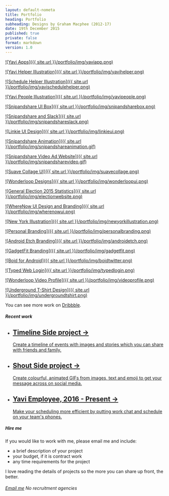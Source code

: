 ```yaml
---
layout: default-nometa
title: Portfolio
heading: Portfolio
subheading: Designs by Graham Macphee (2012-17)
date: 19th December 2015
published: true
private: false
format: markdown
version: 1.0
---
```


[![Yavi Apps]({{ site.url }}/portfolio/img/yaviapp.png)](http://yaviapp.com)

[![Yavi Helper Illustration]({{ site.url }}/portfolio/img/yavihelper.png)](http://yaviapp.com)

[![Schedule Helper Illustration]({{ site.url }}/portfolio/img/yavischedulehelper.png)](http://yaviapp.com)

[![Yavi People Illustration]({{ site.url }}/portfolio/img/yavipeople.png)](http://yaviapp.com)

[![Snipandshare UI Box]({{ site.url }}/portfolio/img/snipandsharebox.png)](http://snipandshare.com)

[![Snipandshare and Slack]({{ site.url }}/portfolio/img/snipandshareslack.png)](http://snipandshare.com/slack)

[![Linkie UI Design]({{ site.url }}/portfolio/img/linkieui.png)](https://dribbble.com/shots/2134219-Snipandshare-Beta)

[![Snipandshare Animation]({{ site.url }}/portfolio/img/snipandshareanimation.gif)](http://snipandshare.com)

[![Snipandshare Video Ad Website]({{ site.url }}/portfolio/img/snipandsharevideo.gif)](http://snipandshare.com)

[![Suave Collage UI]({{ site.url }}/portfolio/img/suavecollage.png)](https://dribbble.com/shots/2096399-Suave-Collage)

[![Wonderloop Designs]({{ site.url }}/portfolio/img/wonderloopui.png)](http://wonderloop.me)

[![General Election 2015 Statistics]({{ site.url }}/portfolio/img/electionwebsite.png)](http://grahammacphee.co.uk/ge15)

<!-- [![Material Design Weather App]({{ site.url }}/portfolio/img/weatherapp.png)](http://grahammacphee.co.uk/weather) -->

[![WhereNow UI Design and Branding]({{ site.url }}/portfolio/img/wherenowui.png)](https://dribbble.com/shots/1940608-WhereNow)

[![New York Illustration]({{ site.url }}/portfolio/img/newyorkillustration.png)](https://dribbble.com/shots/1567670-New-York)

[![Personal Branding]({{ site.url }}/portfolio/img/personalbranding.png)](https://dribbble.com/shots/2042901-A-New-Project)

[![Android Etch Branding]({{ site.url }}/portfolio/img/androidetch.png)](http://nerdandlaser.com/)

[![GadgetFit Branding]({{ site.url }}/portfolio/img/gadgetfit.png)](http://dribbble.com/gmph)

[![Boid for Android]({{ site.url }}/portfolio/img/boidtwitter.png)](http://boidapp.tumblr.com)

<!-- [![Typed for iPhone]({{ site.url }}/portfolio/img/typediphone.png)](https://dribbble.com/gmph/projects/269605-Typed) -->

[![Typed Web Login]({{ site.url }}/portfolio/img/typedlogin.png)](https://dribbble.com/gmph/projects/269605-Typed)

[![Wonderloop Video Profile]({{ site.url }}/portfolio/img/videoprofile.png)](https://dribbble.com/shots/1331725-Wonderloop-Branding-Element)

[![Underground T-Shirt Design]({{ site.url }}/portfolio/img/undergroundtshirt.png)](https://dribbble.com/shots/1159783-Underground-T-Shirt)

You can see more work on [Dribbble](http://dribbble.com/gmph).

##### Recent work

<ul class="postlist work-links active">
    <li class="postitem">
        <a href="https://timeline.gmph.co" target="_blank">
            <h2><span class="postitemtitle">Timeline</span> <span class="postitemmeta">Side project &rarr;</span></h2>
            <div class="positemdescription">
                <p>Create a timeline of events with images and stories which you can share with friends and family.</p>
            </div>
        </a>
    </li>
    <li class="postitem">
        <a href="http://gmph.co/shout" target="_blank">
            <h2><span class="postitemtitle">Shout</span> <span class="postitemmeta">Side project &rarr;</span></h2>
            <div class="positemdescription">
                <p>Create colourful, animated GIFs from images, text and emoji to get your message across on social media.</p>
            </div>
        </a>
    </li>
    <li class="postitem">
        <a href="http://yaviapp.com" target="_blank">
            <h2><span class="postitemtitle">Yavi</span> <span class="postitemmeta">Employee, 2016 - Present &rarr;</span></h2>
            <div class="positemdescription">
                <p>Make your scheduling more efficient by putting work chat and schedule on your team's phones.</p>
            </div>
        </a>
    </li>
</ul>

##### Hire me

If you would like to work with me, please email me and include:

- a brief description of your project
- your budget, if it is contract work
- any time requirements for the project

I love reading the details of projects so the more you can share up front, the better.

<h6><a class="button" href="mailto:hi@gmph.co">Email me</a> No recruitment agencies</h6>
